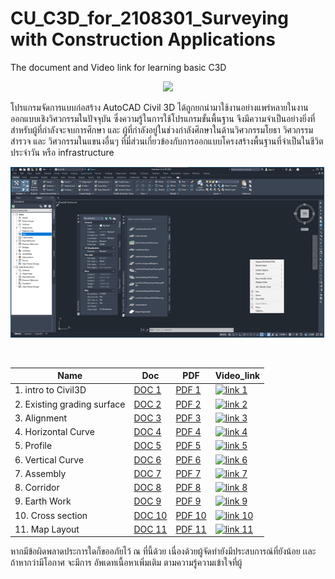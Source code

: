 # CU_C3D_for_2108301_Surveying with Construction Applications
The document and Video link for learning basic C3D <br/>

<p align="center">
    <img src="https://civil3dj.files.wordpress.com/2018/12/civil310.jpg"> 
</p>

โปรแกรมจัดการแบบก่อสร้าง AutoCAD Civil 3D ได้ถูกยกนำมาใช้งานอย่างแพร่หลายในงานออกแบบเชิงวิศวกรรมในปัจจุบัน ซึ่งความรู้ในการใช้โปรแกรมขั้นพื้นฐาน จึงมีความจำเป็นอย่างยิ่งที่สำหรับผู้ที่กำลังจะจบการศึกษา และ ผู้ที่กำลังอยู่ในช่วงกำลังศึกษาในด้านวิศวกรรมโยธา วิศวกรรมสำรวจ และ วิศวกรรมในแขนงอื่นๆ ที่มี่ส่วนเกี่ยวข้องกับการออกแบบโครงสร้างพื้นฐานที่จำเป็นในชีวิตประจำวัน หรือ infrastructure  <br/>

<p align="center">
    <img src="https://github.com/gasidit2015/CU_Civil3D_for_2108301/blob/main/Civil3D%20interface%20.png"> 
</p> <br/>

<div align="center">
    
|         Name          |          Doc          |          PDF          |       Video_link      |
| --------------- | --------------- | --------------- | --------------- |
| 1. intro to Civil3D           | [DOC 1](https://www.youtube.com/watch?v=ViOzYSYWCMM)  | [PDF 1](https://www.youtube.com/watch?v=ViOzYSYWCMM)  | [![link 1](https://img.youtube.com/vi/ViOzYSYWCMM/3.jpg)](https://www.youtube.com/watch?v=ViOzYSYWCMM)|
| 2. Existing grading surface   | [DOC 2](https://www.youtube.com/watch?v=ViOzYSYWCMM)  | [PDF 2](https://www.youtube.com/watch?v=ViOzYSYWCMM)  | [![link 2](https://img.youtube.com/vi/ViOzYSYWCMM/3.jpg)](https://www.youtube.com/watch?v=ViOzYSYWCMM)|
| 3. Alignment                  | [DOC 3](https://www.youtube.com/watch?v=ViOzYSYWCMM)  | [PDF 3](https://www.youtube.com/watch?v=ViOzYSYWCMM)  | [![link 3](https://img.youtube.com/vi/ViOzYSYWCMM/3.jpg)](https://www.youtube.com/watch?v=ViOzYSYWCMM)|
| 4. Horizontal Curve           | [DOC 4](https://www.youtube.com/watch?v=ViOzYSYWCMM)  | [PDF 4](https://www.youtube.com/watch?v=ViOzYSYWCMM)  | [![link 4](https://img.youtube.com/vi/ViOzYSYWCMM/3.jpg)](https://www.youtube.com/watch?v=ViOzYSYWCMM)|
| 5. Profile                    | [DOC 5](https://www.youtube.com/watch?v=ViOzYSYWCMM)  | [PDF 5](https://www.youtube.com/watch?v=ViOzYSYWCMM)  | [![link 5](https://img.youtube.com/vi/ViOzYSYWCMM/3.jpg)](https://www.youtube.com/watch?v=ViOzYSYWCMM)|
| 6. Vertical Curve             | [DOC 6](https://www.youtube.com/watch?v=ViOzYSYWCMM)  | [PDF 6](https://www.youtube.com/watch?v=ViOzYSYWCMM)  | [![link 6](https://img.youtube.com/vi/ViOzYSYWCMM/3.jpg)](https://www.youtube.com/watch?v=ViOzYSYWCMM)|
| 7. Assembly                   | [DOC 7](https://www.youtube.com/watch?v=ViOzYSYWCMM)  | [PDF 7](https://www.youtube.com/watch?v=ViOzYSYWCMM)  | [![link 7](https://img.youtube.com/vi/ViOzYSYWCMM/3.jpg)](https://www.youtube.com/watch?v=ViOzYSYWCMM)|
| 8. Corridor                   | [DOC 8](https://www.youtube.com/watch?v=ViOzYSYWCMM)  | [PDF 8](https://www.youtube.com/watch?v=ViOzYSYWCMM)  | [![link 8](https://img.youtube.com/vi/ViOzYSYWCMM/3.jpg)](https://www.youtube.com/watch?v=ViOzYSYWCMM)|
| 9. Earth Work                 | [DOC 9](https://www.youtube.com/watch?v=ViOzYSYWCMM)  | [PDF 9](https://www.youtube.com/watch?v=ViOzYSYWCMM)  | [![link 9](https://img.youtube.com/vi/ViOzYSYWCMM/3.jpg)](https://www.youtube.com/watch?v=ViOzYSYWCMM)|
| 10. Cross section             | [DOC 10](https://www.youtube.com/watch?v=ViOzYSYWCMM) | [PDF 10](https://www.youtube.com/watch?v=ViOzYSYWCMM) | [![link 10](https://img.youtube.com/vi/ViOzYSYWCMM/3.jpg)](https://www.youtube.com/watch?v=ViOzYSYWCMM)|
| 11. Map Layout                | [DOC 11](https://www.youtube.com/watch?v=ViOzYSYWCMM) | [PDF 11](https://www.youtube.com/watch?v=ViOzYSYWCMM) | [![link 11](https://img.youtube.com/vi/ViOzYSYWCMM/3.jpg)](https://www.youtube.com/watch?v=ViOzYSYWCMM)|
  
</div>

หากมีข้อผิดพลาดประการใดก็ขออภัยไว้ ณ ที่นี้ด้วย เนื่องด้วยผู้จัดทำยังมีประสบการณ์ที่ยังน้อย เเละ ถ้าหากว่ามีโอกาศ จะมีการ อัพเดทเนื้อหาเพิ่มเติม ตามความรู้ความเข้าใจที่ผู้
